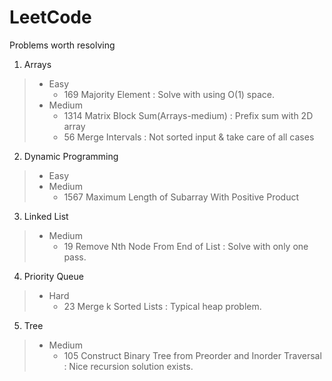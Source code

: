 # LeetCode

Problems worth resolving 

1. Arrays
> * Easy
>    * 169 Majority Element : Solve with using O(1) space.
>* Medium
>    * 1314 Matrix Block Sum(Arrays-medium) : Prefix sum with 2D array
>    * 56 Merge Intervals : Not sorted input & take care of all cases
2. Dynamic Programming
>* Easy
>* Medium
>    * 1567 Maximum Length of Subarray With Positive Product
3. Linked List
>* Medium
>    * 19 Remove Nth Node From End of List : Solve with only one pass.
4. Priority Queue
>* Hard
>    * 23 Merge k Sorted Lists : Typical heap problem. 
5. Tree
>* Medium
>    * 105 Construct Binary Tree from Preorder and Inorder Traversal : Nice recursion solution exists. 